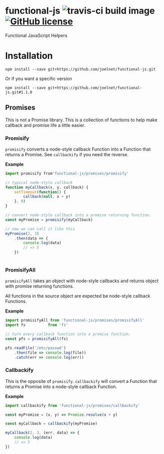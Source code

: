 # functional-js ![travis-ci build image](https://travis-ci.org/joelnet/functional-js.svg?branch=master) [![GitHub license](https://img.shields.io/badge/license-MIT-blue.svg)](https://raw.githubusercontent.com/joelnet/functional-js/master/LICENSE)
Functional JavaScript Helpers

# Installation

`npm install --save git+https://github.com/joelnet/functional-js.git`

Or if you want a specific version

`npm install --save git+https://github.com/joelnet/functional-js.git#1.1.0`

## Promises

This is not a Promise library. This is a collection of functions to help make callback and promise life a little easier.

### Promisify

`promisify` converts a node-style callback Function into a Function that returns a Promise. See `callbackify` if you need the reverse.

**Example**

```js
import promisify from'functional-js/promises/promisify'

// typical node-style callback
function myCallback(x, y, callback) {
    setTimeout(function() {
        callback(null, x + y)
    }, 0)
}

// convert node-style callback into a promise returning function.
const myPromise = promisify(myCallback)

// now we can call it like this
myPromise(2, 3)
    .then(data => {
        console.log(data)
        // => 5
    })
    
```

### PromisifyAll

`promisifyAll` takes an object with node-style callbacks and returns object with promise returning functions.

All functions in the source object are expected be node-style callback Functions.

**Example**

```js
import promisifyAll from 'functional-js/promises/promisifyAll'
import fs          from 'fs'

// turn every callback function into a promise function.
const pfs = promisifyAll(fs)

pfs.readFile('/etc/passwd')
    .then(file => console.log(file))
    .catch(err => console.log(err))
```

### Callbackify

This is the opposite of `promisify`. `callbackify` will convert a Function that returns a Promise into a node-style callback Function.

**Example**

```js
import callbackify from 'functional-js/promises/callbackify'

const myPromise = (x, y) => Promise.resolve(x + y)

const myCallback = callbackify(myPromise)

myCallback(2, 3, (err, data) => {
    console.log(data)
    // => 5
})

```
